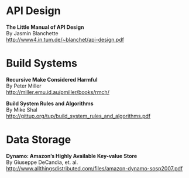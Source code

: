 # API Design

**The Little Manual of API Design**  
By Jasmin Blanchette  
http://www4.in.tum.de/~blanchet/api-design.pdf


# Build Systems

**Recursive Make Considered Harmful**  
By Peter Miller  
http://miller.emu.id.au/pmiller/books/rmch/

**Build System Rules and Algorithms**  
By Mike Shal  
http://gittup.org/tup/build_system_rules_and_algorithms.pdf


# Data Storage

**Dynamo: Amazon’s Highly Available Key-value Store**  
By Giuseppe DeCandia, et. al.  
http://www.allthingsdistributed.com/files/amazon-dynamo-sosp2007.pdf

